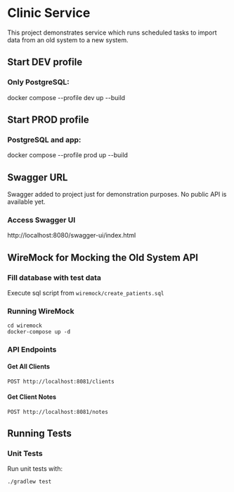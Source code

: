 # Clinic Service
This project demonstrates service which runs scheduled tasks to import data from an old system to a new system.

## Start DEV profile
### Only PostgreSQL:
docker compose --profile dev up --build

## Start PROD profile
### PostgreSQL and app:
docker compose --profile prod up --build

## Swagger URL
Swagger added to project just for demonstration purposes.
No public API is available yet.

### Access Swagger UI
http://localhost:8080/swagger-ui/index.html


## WireMock for Mocking the Old System API
### Fill database with test data
Execute sql script from `wiremock/create_patients.sql`

### Running WireMock
```
cd wiremock
docker-compose up -d
```

### API Endpoints
#### Get All Clients
```
POST http://localhost:8081/clients
```

#### Get Client Notes
```
POST http://localhost:8081/notes
```

## Running Tests
### Unit Tests
Run unit tests with:
```
./gradlew test
```